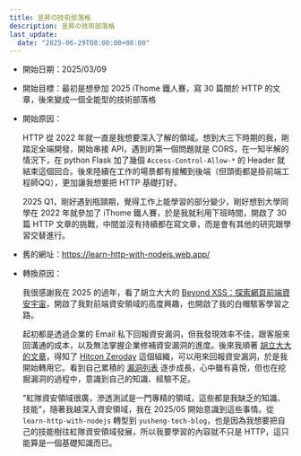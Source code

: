 ```yaml
---
title: 昱昇の技術部落格
description: 昱昇の技術部落格
last_update:
  date: "2025-06-29T08:00:00+08:00"
---
```


- 開始日期：2025/03/09
- 開始目標：最初是想參加 2025 iThome 鐵人賽，寫 30 篇關於 HTTP 的文章，後來變成一個全能型的技術部落格
- 開始原因：

  HTTP 從 2022 年就一直是我想要深入了解的領域。想到大三下時期的我，剛踏足全端開發，開始串接 API，遇到的第一個問題就是 CORS，在一知半解的情況下，在 python Flask 加了幾個 `Access-Control-Allow-*` 的 Header 就結束這個回合。後來陸續在工作的場景都有接觸到後端（但頭銜都是掛前端工程師QQ），更加讓我想要把 HTTP 基礎打好。

  2025 Q1，剛好遇到瓶頸期，覺得工作上能學習的部分變少，剛好想到大學同學在 2022 年就參加了 iThome 鐵人賽，於是我就利用下班時間，開啟了 30 篇 HTTP 文章的挑戰，中間並沒有持續都在寫文章，而是會有其他的研究跟學習交替進行。

- 舊的網址：https://learn-http-with-nodejs.web.app/
- 轉換原因：

  我很感謝我在 2025 的過年，看了胡立大大的 [Beyond XSS：探索網頁前端資安宇宙](https://aszx87410.github.io/beyond-xss/)，開啟了我對前端資安領域的高度興趣，也開啟了我的白帽駭客學習之路。

  起初都是透過企業的 Email 私下回報資安漏洞，但我發現效率不佳，跟客服來回溝通的成本，以及無法掌握企業修補資安漏洞的進度。後來我順著 [胡立大大的文章](https://aszx87410.github.io/beyond-xss/)，得知了 [Hitcon Zeroday](https://zeroday.hitcon.org/) 這個組織，可以用來回報資安漏洞，於是我開始轉用它。看到自己累積的 [漏洞列表](https://zeroday.hitcon.org/user/cat1528985/vulnerability) 逐步成長，心中雖有喜悅，但也在挖掘漏洞的過程中，意識到自己的知識、經驗不足。

  "紅隊資安領域很廣，滲透測試是一門專精的領域，這些都是我缺乏的知識、技能"，隨著我越深入資安領域，我在 2025/05 開始意識到這些事情。從 `learn-http-with-nodejs` 轉型到 `yusheng-tech-blog`，也是因為我想要把自己的技能樹往紅隊資安領域發展，所以我要學習的內容就不只是 HTTP，這只能算是一個基礎知識而已。
